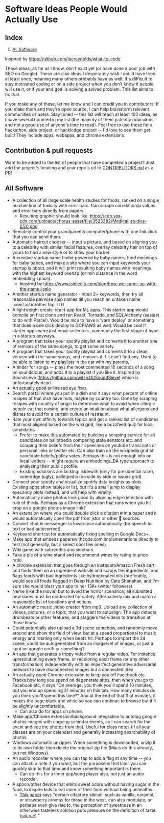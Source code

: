 # Software Ideas People Would Actually Use

## Index

1. [All Software](#all-software)

Inspired by https://github.com/joereynolds/what-to-code.

These ideas, as far as I know, don't exist yet (or have done a poor job with SEO on Google). These are also ideas I desperately wish I could have tried at least once, meaning many others probably have as well. It's difficult to stay motivated coding or on a side project when you don't know if people will use it, or if your end goal is solving a solved problem. This list aims to fix that.

If you make any of these, let me know and I can credit you in contributors!
If you make them and they're open source, I can help brainstorm relevant communities or users.
Stay tuned -- this list will reach at least 100 ideas, as I have several hundred in my list (the majority of them patently riduculous and not a good use of anyone's time to read).
Feel free to use these for a hackathon, side project, or hacklodge project -- I'd love to see them get built! They include apps, webapps, and chrome extensions.

## Contribution & pull requests

Want to be added to the list of people that have completed a project? Just add
the project's heading and your repo's url to
[CONTRIBUTORS.md](./CONTRIBUTORS.md) as a PR!

<a name="all-software"></a>

## All Software

- A collection of all large scale health studies for foods, ranked on a single number line of toxicity with error bars. Can scrape correlation/p values and error bars directly from papers.
   - Resulting graphic should look like: https://cdn.vox-cdn.com/uploads/chorus_asset/file/3523382/Medical_studies-05.0.png
- Remotely control your grandparents computer/phone with one link click that you can send them.
- Automatic haircut chooser -- input a picture, and based on aligning you to a celebrity with similar facial features, overlay celebrity hair on top of yours to find a new style or to show your barber.
- A creative startup name finder powered by baby names. Find meanings for baby babes, and make a site where you can input keywords your startup is about, and it will print resulting baby names with meanings with the highest keyword overlap (or min distance in the word embedding space).
   - Inpsired by https://www.joinleelo.com/blog/how-we-came-up-with-the-name-leelo
- Another startup name generator - input 2+ keywords, then try all reasonable pairwise ship names till you reach an untaken name .com/.ai/.io/other top TLD
- A lightweight create-react-app for ML apps. This starter app would compile on first clone and run React, Tornado, and SQLAlchemy (easiest to do with Parcel). Would be nice to have a 'yarn deploy' or something that does a one click deploy to GCP/AWS as well. Would be cool if starter apps were just email collectors, commonly the first stage of hype in a startup anyways.
- A program that takes your spotify playlist and converts it to another one of remixes of the same songs, to get some variety.
- A program that takes your spotify playlist and converts it to a clean version with the same songs, and removes it if it can't find any. Used to be able to listen to my playlists in the car with my parents.
- A tinder for songs -- plays the most commented 10 seconds of a song on soundcloud, and adds it to a playlist if you like it. Inspired by Soundsieve (https://github.com/wilzh40/SoundSieve) which is unfortunately dead.
- An actually good online red eye fixer.
- Search portal where you put in a dish and it says what percent of online recipes of that dish have nuts, maybe by country too. Done by scraping recipes with country of origin to determine what to avoid when allergic people eat that cuisine, and create an intuition about what allergens and dishes to avoid for a certain culture of restraunt.
- Rate your own affinity towards topics and get a ranked list of candidates that most aligned based on the wiki grid, like a buzzfeed quiz for local candidates.
  - Prefer to make this automated by building a scraping service for all candidates on ballotpedia comparing state senators etc. and scraping their beliefs from their speeches on youtube transcripts or personal links or twitter etc. Can also train on the wikipedia grid of candidate beliefs/policy votes. Perhaps this is not enough info on local leaders -- might require an embedding/LDA type approach to analyzing their public profile.
  - Existing solutions are lacking: isidewith (only for presidential race), voteredge (ugly), ballotpedia (no side by side or issues grid).
- Connect your spotify and visualize spotify data insights as plots. Existing apps show tables or list, but it's a small jump to display eyecandy plots instead, and will help with virality.
- Automatically make photos look good by aligning edge detection with rule of thirds. Perhaps as a Chrome extension that runs when you hit crop on a google photos image link?
- An extension where you could double click a citation # in a paper and it would automatically open the pdf from jstor or other 👀 sources.
- Convert chat in messenger to lowercase automatically (for speech to text or bad autocorrect).
- Keyboard shortcut for automatically fixing spelling in Google Docs+.
- Make app that embeds paperswithcode.com implementations directly to test (not generally, but a select cool few ones).
- Wiki game with subreddits and sidebars.
- Take a pic of a wine stand and recommend wines by rating to price ratio.
- A chrome extension that goes through an Instacart/Amazon Fresh cart and finds them on an ingredient website and scraps the ingredients, and flags foods with bad ingredients like hydrogenated oils (preferably, I would see all foods flagged in Deep Nutrition by Cate Shanahan, and I'm sure she would blast your app to her 13K+ twitter followers).
- Nerve (like the movie) but to avoid the horror scenarios, all submitted new dares must be moderated for safety. Alternatively mix and match a reasonable list of locations and actions.
- An automatic music video creator from mp3. Upload any collection of videos, pictures, or a topic, that you want to autoalign. The app detects drumbeats or other features, and staggers the videos to transition at those times.
- Could potentially also upload a 3d scene somehow, and randomly move around and show the field of view, but at a speed proportional to music energy and rotating only when beats hit. Perhaps to import the 3d scene, could be autogenerated from an image/set of images, or just a spot on google earth or something?
- An app that generates a trippy video from a regular video. For instance, upresolutioning every frame, or recoloring each frame (or any other transformation) independently with an imperfect generative adversarial network to have disconnected images but a connected idea.
- An actually good Chrome extension to keep you off Facebook etc. Tracks how long you spend on degenerate sites, then when you go to Facebook etc, it says "On average, you think you'll spend 16 minutes, but you end up spending 31 minutes on this tab. How many minutes do you think you'll spend this time?" And at the end of that # of minutes, it makes the page black and white so you can continue to browse but it'll be slightly uncomfortable.
  - Can also do for apps on phone.
- Make app/Chrome extension/background integration to autotag google photos images with ongoing calendar events, so I can search for the event and see the photos from that. Useful for class notes (if all your classes are on your calendar) and generally increasing searchability of photos.
- Windows automatic unzipper. When something is downlaoded, unzip it to its own folder then delete the original zip file (Macs do this already, but not Windows).
- An audio recorder where you can tap to add a flag at any time -- you can attach a note if you want, but the purpose is that later you can quickly skip to that time and know something important is there.
  - Can do this for a timer app/song player also, not just an audio recorder.
- A spoon/other device that emits sweet odors without having sugar in the food, to inspire kids to eat more of their food without being unhealthy. 
  - [This paper](http://scholar.google.com/scholar_lookup?&title=The%20handbook%20of%20multisensory%20processing&pages=69-83&publication_year=2004&author=Stevenson%2CRJ&author=Boakes%2CRA)  says "certain olfactory stimuli, such as vanilla, caramel, or strawberry aromas for those in the west, can also modulate, or perhaps even give rise to, the perception of sweetness in an otherwise tasteless solution puts pressure on the definition of taste. ([source](https://flavourjournal.biomedcentral.com/articles/10.1186/s13411-015-0040-2)) "
